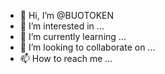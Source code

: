 - 👋 Hi, I’m @BUOTOKEN
- 👀 I’m interested in ...
- 🌱 I’m currently learning ...
- 💞️ I’m looking to collaborate on ...
- 📫 How to reach me ...

<!---
BUOTOKEN/BUOTOKEN is a ✨ special ✨ repository because its `README.md` (this file) appears on your GitHub profile.
You can click the Preview link to take a look at your changes.
--->
